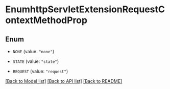 # EnumhttpServletExtensionRequestContextMethodProp

## Enum


* `NONE` (value: `"none"`)

* `STATE` (value: `"state"`)

* `REQUEST` (value: `"request"`)


[[Back to Model list]](../README.md#documentation-for-models) [[Back to API list]](../README.md#documentation-for-api-endpoints) [[Back to README]](../README.md)


